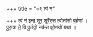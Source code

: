 +++
title = "०९ त्वं न"

+++
त्वं न॑ इन्द्र शूर॒ शूरै॑रु॒त त्वोता॑सो ब॒र्हणा॑ ।  
पु॒रु॒त्रा ते॒ वि पू॒र्तयो॒ नव॑न्त क्षो॒णयो॑ यथा ॥